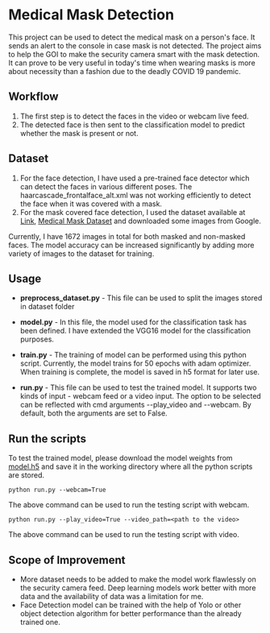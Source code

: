 # Medical Mask Detection
This project can be used to detect the medical mask on a person's face. It sends an alert to the console in case mask is not detected. The project aims to help the GOI to make the security camera smart with the mask detection. It can prove to be very useful in today's time when wearing masks is more about necessity than a fashion due to the deadly COVID 19 pandemic.

## Workflow
1. The first step is to detect the faces in the video or webcam live feed. 
2. The detected face is then sent to the classification model to predict whether the mask is present or not.

## Dataset
1. For the face detection, I have used a pre-trained face detector which can detect the faces in various different poses. The haarcascade_frontalface_alt.xml was not working efficiently to detect the face when it was covered with a mask.
2. For the mask covered face detection, I used the dataset available at [Link](https://github.com/prajnasb/observations/tree/master/experiements/data), [Medical Mask Dataset](https://www.kaggle.com/vtech6/medical-masks-dataset) and downloaded some images from Google. 

Currently, I have 1672 images in total for both masked and non-masked faces. The model accuracy can be increased significantly by adding more variety of images to the dataset for training.

## Usage

- **preprocess_dataset.py** - This file can be used to split the images stored in dataset folder 

- **model.py** - In this file, the model used for the classification task has been defined. I have extended the VGG16 model for the classification purposes.

- **train.py** - The training of model can be performed using this python script. Currently, the model trains for 50 epochs with adam optimizer. When training is complete, the model is saved in h5 format for later use.

- **run.py** - This file can be used to test the trained model. It supports two kinds of input - webcam feed or a video input. The option to be selected can be reflected with cmd arguments --play_video and --webcam. By default, both the arguments are set to False.

## Run the scripts 

To test the trained model, please download the model weights from [model.h5](https://drive.google.com/uc?export=download&id=1SUbVSCT1RkMSdksDwjZ1h1K4KNRHCLBl) and save it in the working directory where all the python scripts are stored.

```python run.py --webcam=True```

The above command can be used to run the testing script with webcam.

```python run.py --play_video=True --video_path=<path to the video>```

The above command can be used to run the testing script with video.

## Scope of Improvement

- More dataset needs to be added to make the model work flawlessly on the security camera feed. Deep learning models work better with more data and the availability of data was a limitation for me.
- Face Detection model can be trained with the help of Yolo or other object detection algorithm for better performance than the already trained one.
